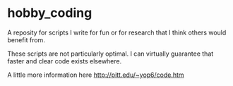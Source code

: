 # hobby_coding

A reposity for scripts I write for fun or for research that I think others would benefit from.

These scripts are not particularly optimal. I can virtually guarantee that faster and clear code exists elsewhere.

A little more information here
http://pitt.edu/~yop6/code.htm
